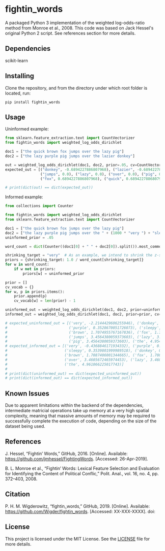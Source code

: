 # fightin_words
A packaged Python 3 implementation of the weighted log-odds-ratio method from Monroe et al., 2008. This code was based on Jack Hessel's original Python 2 script. See references section for more details.  

Dependencies
---
scikit-learn

Installing
---
Clone the repository, and from the directory under which root folder is located, run:
```
pip install fightin_words
```

Usage
---
Uninformed example:
    
```python
from sklearn.feature_extraction.text import CountVectorizer
from fightin_words import weighted_log_odds_dirichlet

doc1 = ["the quick brown fox jumps over the lazy pig"]
doc2 = ["the lazy purple pig jumps over the lazier donkey"]

out = weighted_log_odds_dirichlet(doc1, doc2, prior=.05, cv=CountVectorizer())
expected_out = [("donkey", -0.6894227886807968), ("lazier", -0.6894227886807968), ("purple", -0.6894227886807968),
                ("jumps", 0.0), ("lazy", 0.0), ("over", 0.0), ("pig", 0.0), ("the", 0.0), ("brown", 0.6894227886807968),
                ("fox", 0.6894227886807968), ("quick", 0.6894227886807968)]

# print(dict(out) == dict(expected_out))
```

Informed example:

```python
from collections import Counter

from fightin_words import weighted_log_odds_dirichlet
from sklearn.feature_extraction.text import CountVectorizer

doc1 = ["the quick brown fox jumps over the lazy pig"]
doc2 = ["the lazy purple pig jumps over the " + (1000 * "very ") + "sleepy donkey"]
uninformed_prior = .05

word_count = dict(Counter((doc1[0] + " " + doc2[0]).split()).most_common())

shrinking_target = "very"  # As an example, we intend to shrink the z-score of "very".
priors = {shrinking_target: 1.0 / word_count[shrinking_target]}
for w in word_count:
    if w not in priors:
        priors[w] = uninformed_prior

prior = []
cv_vocab = {}
for w, p in priors.items():
    prior.append(p)
    cv_vocab[w] = len(prior) - 1

uninformed_out = weighted_log_odds_dirichlet(doc1, doc2, prior=uninformed_prior, cv=CountVectorizer())
informed_out = weighted_log_odds_dirichlet(doc1, doc2, prior=prior, cv=CountVectorizer(vocabulary=cv_vocab))

# expected_uninformed_out = [('very', -2.2144429606255946), ('donkey', 0.3528670051726073),
#                            ('purple', 0.3528670051726073), ('sleepy', 0.3528670051726073),
#                            ('brown', 1.7074955767167836), ('fox', 1.7074955767167836), ('quick', 1.7074955767167836),
#                            ('jumps', 3.4564380059373603), ('lazy', 3.4564380059373603), ('over', 3.4564380059373603),
#                            ('pig', 3.4564380059373603), ('the', 4.954523357120953)]
# expected_informed_out = [('very', -0.4368846171934332), ('purple', 0.3539801999989518),
#                          ('sleepy', 0.3539801999989518), ('donkey', 0.3539801999989518), ('quick', 1.7087406001344665),
#                          ('brown', 1.7087406001344665), ('fox', 1.7087406001344665), ('jumps', 3.4605672465974453),
#                          ('over', 3.4605672465974453), ('lazy', 3.4605672465974453), ('pig', 3.4605672465974453),
#                          ('the', 4.961066225017743)]
# 
# print(dict(uninformed_out) == dict(expected_uninformed_out))
# print(dict(informed_out) == dict(expected_informed_out))
```

Known Issues
---
Due to apparent limitations within the backend of the dependencies, intermediate matricial operations take up memory at a very high spatial complexity, meaning that massive amounts of memory may be required to successfully complete the execution of code, depending on the size of the dataset being used.  

References
---
J. Hessel, “Fightin’ Words,” GitHub, 2016. [Online]. Available: https://github.com/jmhessel/FightingWords. [Accessed: 26-Apr-2019].

B. L. Monroe et al., “Fightin’ Words: Lexical Feature Selection and Evaluation for Identifying the Content of Political Conflic,” Polit. Anal., vol. 16, no. 4, pp. 372–403, 2008.

Citation
---
P. H. M. Wigderowitz, “fightin_words,” GitHub, 2019. [Online]. Available: https://github.com/Wigder/fightin_words. [Accessed: XX-XXX-XXXX]. doi:

License
---
This project is licensed under the MIT License. See the [LICENSE](LICENSE) file for more details.
